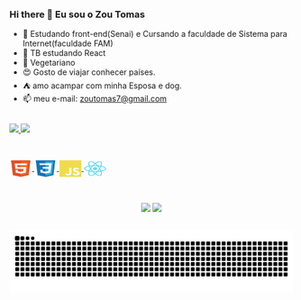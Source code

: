 ### Hi there 👋 Eu sou o Zou Tomas



- 🔭 Estudando front-end(Senai) e Cursando a faculdade de Sistema para Internet(faculdade FAM)
- 🌱 TB estudando React 
- 🥑 Vegetariano
- 😍 Gosto de viajar conhecer países.
- ⛺ amo acampar com minha Esposa e dog.
- 📫 meu e-mail: zoutomas7@gmail.com
##

 <div>
  <a href="https://github.com/zoutomas">
  <img height="180em" src="https://github-readme-stats.vercel.app/api?username=zoutomas&show_icons=true&theme=dracula&include_all_commits=true&count_private=true"/>
  <img height="180em" src="https://github-readme-stats.vercel.app/api/top-langs/?username=zoutomas&layout=compact&langs_count=7&theme=dracula"/>
</div>

##
  
<div style="display: inline_block">  <br>
  <img align="center" alt="zou-HTML" height="30" width="40" src="https://raw.githubusercontent.com/devicons/devicon/master/icons/html5/html5-original.svg">
  <img align="center" alt="zou-CSS" height="30" width="40" src="https://raw.githubusercontent.com/devicons/devicon/master/icons/css3/css3-original.svg">
  <img align="center" alt="zou-JS" height="30" width="40" src="https://raw.githubusercontent.com/devicons/devicon/master/icons/javascript/javascript-plain.svg">  
  <img align="center" alt="zou-React" height="30" width="40" src="https://raw.githubusercontent.com/devicons/devicon/master/icons/react/react-original.svg">
</div>

 
 
 ##
  
  
 <br>
 
<div  align="center">   
  <a href="https://www.instagram.com/" target="_blank"><img src="https://img.shields.io/badge/-Instagram-%23E4405F?style=for-the-badge&logo=instagram&logoColor=white" target="_blank"></a>
  <a href="https://www.linkedin.com/feed/" target="_blank"><img src="https://img.shields.io/badge/-LinkedIn-%230077B5?style=for-the-badge&logo=linkedin&logoColor=white" target="_blank"></a> <br>
 
 
 ##
 
 
  ![Snake animation](https://github.com/zoutomas/zoutomas/blob/output/github-contribution-grid-snake.svg)
 
</div>
 
 
 
 
 
